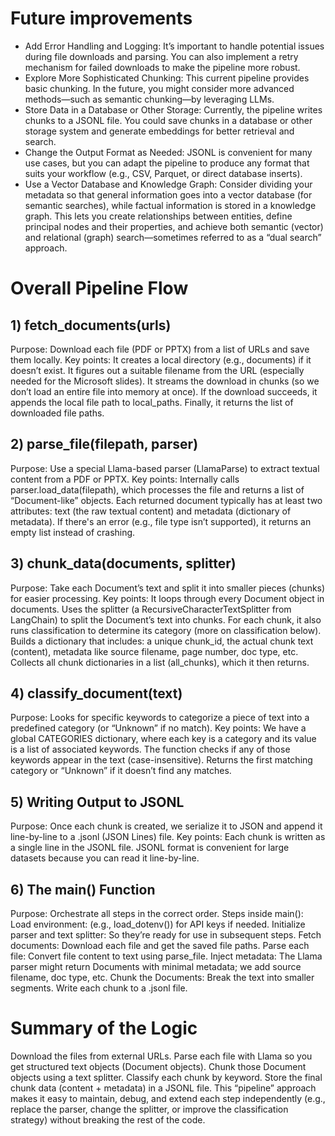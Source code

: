 # Future improvements
- Add Error Handling and Logging:
It’s important to handle potential issues during file downloads and parsing. You can also implement a retry mechanism for failed downloads to make the pipeline more robust.
- Explore More Sophisticated Chunking:
This current pipeline provides basic chunking. In the future, you might consider more advanced methods—such as semantic chunking—by leveraging LLMs.
- Store Data in a Database or Other Storage:
Currently, the pipeline writes chunks to a JSONL file. You could save chunks in a database or other storage system and generate embeddings for better retrieval and search.
- Change the Output Format as Needed:
JSONL is convenient for many use cases, but you can adapt the pipeline to produce any format that suits your workflow (e.g., CSV, Parquet, or direct database inserts).
- Use a Vector Database and Knowledge Graph:
Consider dividing your metadata so that general information goes into a vector database (for semantic searches), while factual information is stored in a knowledge graph. This lets you create relationships between entities, define principal nodes and their properties, and achieve both semantic (vector) and relational (graph) search—sometimes referred to as a “dual search” approach.

# Overall Pipeline Flow

## 1) fetch_documents(urls)

Purpose: Download each file (PDF or PPTX) from a list of URLs and save them locally.
Key points:
It creates a local directory (e.g., documents) if it doesn’t exist.
It figures out a suitable filename from the URL (especially needed for the Microsoft slides).
It streams the download in chunks (so we don’t load an entire file into memory at once).
If the download succeeds, it appends the local file path to local_paths.
Finally, it returns the list of downloaded file paths.

## 2) parse_file(filepath, parser)

Purpose: Use a special Llama-based parser (LlamaParse) to extract textual content from a PDF or PPTX.
Key points:
Internally calls parser.load_data(filepath), which processes the file and returns a list of “Document-like” objects.
Each returned document typically has at least two attributes: text (the raw textual content) and metadata (dictionary of metadata).
If there's an error (e.g., file type isn’t supported), it returns an empty list instead of crashing.


## 3) chunk_data(documents, splitter)

Purpose: Take each Document’s text and split it into smaller pieces (chunks) for easier processing.
Key points:
It loops through every Document object in documents.
Uses the splitter (a RecursiveCharacterTextSplitter from LangChain) to split the Document’s text into chunks.
For each chunk, it also runs classification to determine its category (more on classification below).
Builds a dictionary that includes:
a unique chunk_id,
the actual chunk text (content),
metadata like source filename, page number, doc type, etc.
Collects all chunk dictionaries in a list (all_chunks), which it then returns.


## 4) classify_document(text)

Purpose: Looks for specific keywords to categorize a piece of text into a predefined category (or “Unknown” if no match).
Key points:
We have a global CATEGORIES dictionary, where each key is a category and its value is a list of associated keywords.
The function checks if any of those keywords appear in the text (case-insensitive).
Returns the first matching category or “Unknown” if it doesn’t find any matches.


## 5) Writing Output to JSONL

Purpose: Once each chunk is created, we serialize it to JSON and append it line-by-line to a .jsonl (JSON Lines) file.
Key points:
Each chunk is written as a single line in the JSONL file.
JSONL format is convenient for large datasets because you can read it line-by-line.


## 6) The main() Function

Purpose: Orchestrate all steps in the correct order.
Steps inside main():
Load environment: (e.g., load_dotenv()) for API keys if needed.
Initialize parser and text splitter: So they’re ready for use in subsequent steps.
Fetch documents: Download each file and get the saved file paths.
Parse each file: Convert file content to text using parse_file.
Inject metadata: The Llama parser might return Documents with minimal metadata; we add source filename, doc type, etc.
Chunk the Documents: Break the text into smaller segments.
Write each chunk to a .jsonl file.


# Summary of the Logic

Download the files from external URLs.
Parse each file with Llama so you get structured text objects (Document objects).
Chunk those Document objects using a text splitter.
Classify each chunk by keyword.
Store the final chunk data (content + metadata) in a JSONL file.
This “pipeline” approach makes it easy to maintain, debug, and extend each step independently (e.g., replace the parser, change the splitter, or improve the classification strategy) without breaking the rest of the code.